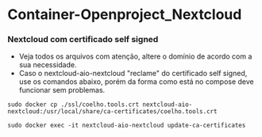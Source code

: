 # Container-Openproject_Nextcloud

### Nextcloud com certificado self signed
- Veja todos os arquivos com atenção, altere o domínio de acordo com a sua necessidade.
- Caso o nextcloud-aio-nextcloud "reclame" do certificado self signed, use os comandos abaixo, porém da forma como está no compose deve funcionar sem problemas.

`sudo docker cp ./ssl/coelho.tools.crt nextcloud-aio-nextcloud:/usr/local/share/ca-certificates/coelho.tools.crt`

`sudo docker exec -it nextcloud-aio-nextcloud update-ca-certificates`
